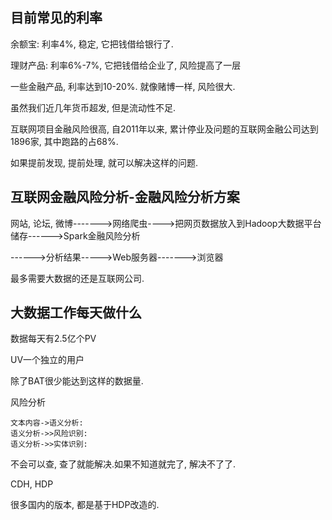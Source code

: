 ## 目前常见的利率

余额宝: 利率4%, 稳定, 它把钱借给银行了.

理财产品: 利率6%-7%, 它把钱借给企业了, 风险提高了一层

一些金融产品, 利率达到10-20%. 就像赌博一样, 风险很大.

虽然我们近几年货币超发, 但是流动性不足.

互联网项目金融风险很高, 自2011年以来, 累计停业及问题的互联网金融公司达到1896家, 其中跑路的占68%.

如果提前发现, 提前处理, 就可以解决这样的问题.

## 互联网金融风险分析-金融风险分析方案

网站, 论坛, 微博------->网络爬虫---->把网页数据放入到Hadoop大数据平台储存------>Spark金融风险分析

------>分析结果----->Web服务器------->浏览器

最多需要大数据的还是互联网公司.

## 大数据工作每天做什么

数据每天有2.5亿个PV

UV一个独立的用户

除了BAT很少能达到这样的数据量.

风险分析

```sequence
文本内容->语义分析:
语义分析->>风险识别:
语义分析->>实体识别:
```



不会可以查, 查了就能解决.如果不知道就完了, 解决不了了.

CDH, HDP

很多国内的版本, 都是基于HDP改造的.




